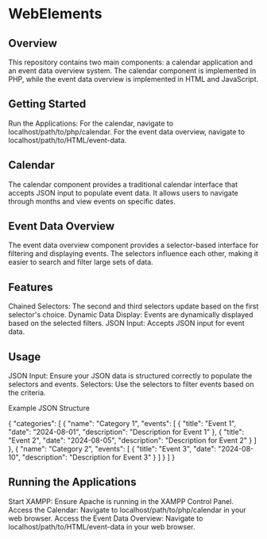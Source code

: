 # WebElements
## Overview
This repository contains two main components: a calendar application and an event data overview system.
The calendar component is implemented in PHP, while the event data overview is implemented in HTML and JavaScript.

## Getting Started

Run the Applications:
For the calendar, navigate to localhost/path/to/php/calendar.
For the event data overview, navigate to localhost/path/to/HTML/event-data.

## Calendar

The calendar component provides a traditional calendar interface that accepts JSON input to populate event data. It allows users to navigate through months and view events on specific dates.

## Event Data Overview

The event data overview component provides a selector-based interface for filtering and displaying events. The selectors influence each other, making it easier to search and filter large sets of data.

## Features
Chained Selectors: The second and third selectors update based on the first selector's choice.
Dynamic Data Display: Events are dynamically displayed based on the selected filters.
JSON Input: Accepts JSON input for event data.

## Usage
JSON Input: Ensure your JSON data is structured correctly to populate the selectors and events.
Selectors: Use the selectors to filter events based on the criteria.

Example JSON Structure

{
    "categories": [
        {
            "name": "Category 1",
            "events": [
                {
                    "title": "Event 1",
                    "date": "2024-08-01",
                    "description": "Description for Event 1"
                },
                {
                    "title": "Event 2",
                    "date": "2024-08-05",
                    "description": "Description for Event 2"
                }
            ]
        },
        {
            "name": "Category 2",
            "events": [
                {
                    "title": "Event 3",
                    "date": "2024-08-10",
                    "description": "Description for Event 3"
                }
            ]
        }
    ]
}

## Running the Applications
Start XAMPP: Ensure Apache is running in the XAMPP Control Panel.
Access the Calendar: Navigate to localhost/path/to/php/calendar in your web browser.
Access the Event Data Overview: Navigate to localhost/path/to/HTML/event-data in your web browser.






